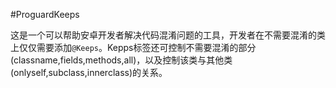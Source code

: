 #ProguardKeeps

这是一个可以帮助安卓开发者解决代码混淆问题的工具，开发者在不需要混淆的类上仅仅需要添加``@Keeps``。Kepps标签还可控制不需要混淆的部分(classname,fields,methods,all)，以及控制该类与其他类(onlyself,subclass,innerclass)的关系。